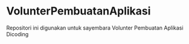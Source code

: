 # VolunterPembuatanAplikasi
Repositori ini digunakan untuk sayembara Volunter Pembuatan Aplikasi Dicoding
